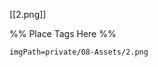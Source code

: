 <span class='gallery-span-info'> [[2.png]] </span>

%% Place Tags Here %%
```gallery-info
imgPath=private/08-Assets/2.png
```
